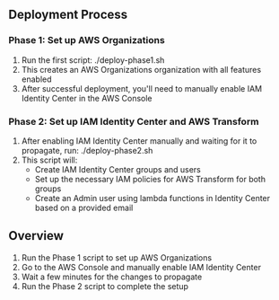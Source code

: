 ## Deployment Process

### Phase 1: Set up AWS Organizations
1. Run the first script: ./deploy-phase1.sh
2. This creates an AWS Organizations organization with all features enabled
3. After successful deployment, you'll need to manually enable IAM Identity Center in the AWS Console

### Phase 2: Set up IAM Identity Center and AWS Transform
1. After enabling IAM Identity Center manually and waiting for it to propagate, run: ./deploy-phase2.sh
2. This script will:
   - Create IAM Identity Center groups and users
   - Set up the necessary IAM policies for AWS Transform for both groups
   - Create an Admin user using lambda functions in Identity Center based on a provided email

## Overview

1. Run the Phase 1 script to set up AWS Organizations
2. Go to the AWS Console and manually enable IAM Identity Center
3. Wait a few minutes for the changes to propagate
4. Run the Phase 2 script to complete the setup
